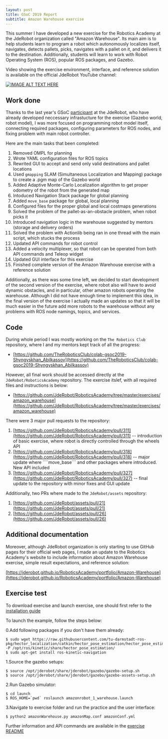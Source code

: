 ```yaml
---
layout: post
title: GSoC 2019 Report
subtitle: Amazon Warehouse exercise
---
```


This summer I have developed a new exercise for the Robotics Academy at the JdeRobot organization called "Amazon Warehouse". Its main aim is to help students learn to program a robot which autonomously localizes itself, navigates, detects pallets, picks, navigates with a pallet on it, and delivers it to the destination. Additionally, students will learn to work with Robot Operating System (ROS), popular ROS packages, and Gazebo.

Video showing the exercise environment, interface, and reference solution is available on the official JdeRobot YouTube channel:

[![IMAGE ALT TEXT HERE](https://img.youtube.com/vi/T1-6Y4ulEnQ/0.jpg)](https://youtu.be/T1-6Y4ulEnQ)

## Work done

Thanks to the last year's GSoC [participant](https://jderobot.org/Club-aakhter) at the JdeRobot, who have already developed neccessary infrastucture for the exercise (Gazebo world, robot model), I was more focused on programming robot model itself, connecting required packages, configuring parameters for ROS nodes, and fixing problem with main robot controller.

Here are the main tasks that been completed:

1. Removed OMPL for planning
2. Wrote YAML configuration files for ROS topics
3. Rewrited GUI to accept and send only valid destinations and pallet locations
4. Used ```gmapping``` SLAM (Simultaneous Localization and Mapping) package to create a .pgm map of the Gazebo world
5. Added Adaptive Monte-Carlo Localization algorithm to get proper odometry of the robot from the generated map
6. Intoduced Navigation Stack package for global planning 
7. Added ```move_base``` package for global, local planning
8. Configured files for the proper global and local costmaps generations
9. Solved the problem of the pallet-as-an-obstacle problem, when robot picks it
10. Introduced navigation logic in the warehouse suggested by mentors (storage and delivery orders)
11. Solved the problem with Actionlib being ran in one thread with the main script, which stucks the process
12. Updated API commands for robot control
13. Added a velocity multiplexer, so that robot can be operated from both API commands and Teleop widget
14. Updated GUI interface for this exercise
15. Finished complete version of the Amazon Warehouse exercise with a reference solution

Additionally, as there was some time left, we decided to start development of the second version of the exercise, where robot also will have to avoid dynamic obstacles, and in particular, other amazon robots operating the warehouse. Although I did not have enough time to implement this idea, in the final version of the exercise I actually made an updates so that it will be much easier in the future add more robots to the warehouse without any problems with ROS node namings, topics, and services.

## Code

During whole period I was mostly working on the ```The Robotics Club``` repository, where I and my mentors kept track of all the progress:
* [https://github.com/TheRoboticsClub/colab-gsoc2019-Shyngyskhan_Abilkassov](https://github.com/TheRoboticsClub/colab-gsoc2019-Shyngyskhan_Abilkassov)

However, all final work should be accessed directly at the ```JdeRobot/RoboticsAcademy``` repository. The exercise itslef, with all required files and instructions is below:
* [https://github.com/JdeRobot/RoboticsAcademy/tree/master/exercises/amazon_warehouse](https://github.com/JdeRobot/RoboticsAcademy/tree/master/exercises/amazon_warehouse)

There were 3 major pull requests to the repository:

1. [https://github.com/JdeRobot/RoboticsAcademy/pull/311](https://github.com/JdeRobot/RoboticsAcademy/pull/311) -- introduction of basic exercise, where robot is directly controlled through the wheels API
2. [https://github.com/JdeRobot/RoboticsAcademy/pull/318](https://github.com/JdeRobot/RoboticsAcademy/pull/318) -- major update where ````move_base``` and other packages where introduced. New API included
3. [https://github.com/JdeRobot/RoboticsAcademy/pull/327](https://github.com/JdeRobot/RoboticsAcademy/pull/327) -- final update to the repository with minor fixes and GUI update

Additionally, two PRs where made to the ```JdeRobot/assets``` repository:
1. [https://github.com/JdeRobot/assets/pull/21](https://github.com/JdeRobot/assets/pull/21)
2. [https://github.com/JdeRobot/assets/pull/26](https://github.com/JdeRobot/assets/pull/26)

## Additional documentation

Moreover, although JdeRobot organization is only starting to use GitHub pages for their official web pages, I made an update to the Robotics Academy's website to include information about Amazon Warehouse exercise, simple result expectations, and reference solution:

[https://jderobot.github.io/RoboticsAcademy/portfolio/Amazon-Warehouse](https://jderobot.github.io/RoboticsAcademy/portfolio/Amazon-Warehouse)

## Exercise test

To download exercise and launch exercise, one should first refer to the [installation guide](https://github.com/JdeRobot/RoboticsAcademy/blob/master/README.md#installation-guide)

To launch the example, follow the steps below:

0.Add following packages if you don't have them already:
```
$ sudo wget https://raw.githubusercontent.com/tu-darmstadt-ros-pkg/hector_localization/catkin/hector_pose_estimation/hector_pose_estimation_nodelets.xml -P /opt/ros/kinetic/share/hector_pose_estimation/
$ sudo apt-get install ros-kinetic-navigation
```

1.Source the gazebo setups:

```
$ source /opt/jderobot/share/jderobot/gazebo/gazebo-setup.sh
$ source /opt/jderobot/share/jderobot/gazebo/gazebo-assets-setup.sh
```

2.Run Gazebo simulator:

```
$ cd launch
$ ROS_HOME=`pwd` roslaunch amazonrobot_1_warehouse.launch 
```

3.Navigate to exercise folder and run the practice and the user interface: 

```
$ python2 amazonWarehouse.py amazonMap.conf amazonConf.yml
```

Further information and API commands are available in the [exercise README](https://github.com/JdeRobot/RoboticsAcademy/blob/master/exercises/amazon_warehouse/README.md)
